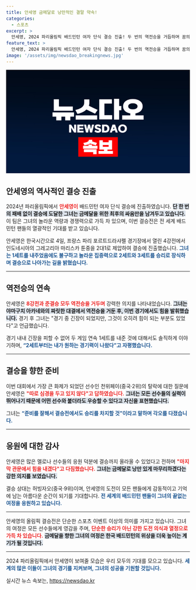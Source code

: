 ```yaml
---
title: 안세영 금메달로 낭만적인 결말 약속!
categories:
  - 스포츠
excerpt: >
  안세영, 2024 파리올림픽 배드민턴 여자 단식 결승 진출! 두 번의 역전승을 거듭하며 꿈의 무대에 선 그녀가 금메달을 노린다. 허빙자오와의 대결에서 과연 어떤 역사를 만들어낼까? 응원의 힘을 모아보자!
feature_text: >
  안세영, 2024 파리올림픽 배드민턴 여자 단식 결승 진출! 두 번의 역전승을 거듭하며 꿈의 무대에 선 그녀가 금메달을 노린다. 허빙자오와의 대결에서 과연 어떤 역사를 만들어낼까? 응원의 힘을 모아보자!
image: '/assets/img/newsdao_breakingnews.jpg'
---
```


<p><img src="/assets/img/newsdao_breakingnews.jpg" alt="flaretime 속보" /></p>

<h2 data-ke-size="size26">안세영의 역사적인 결승 진출</h2>

<p data-ke-size="size16">2024년 파리올림픽에서 <b><span style="color: #ee2323;">안세영이</span></b> 배드민턴 여자 단식 결승에 진출하였습니다. <b><span style="background-color: #21538527;">단 한 번의 패배 없이 결승에 도달한 그녀는 금메달을 위한 최후의 싸움만을 남겨두고 있습니다.</span></b> 이 팀은 그녀의 놀라운 역량과 경쟁력으로 가득 차 있으며, 이번 결승전은 전 세계 배드민턴 팬들의 열광적인 기대를 받고 있습니다. </p>

<p data-ke-size="size16">안세영은 한국시간으로 4일, 프랑스 파리 포르트드라샤펠 경기장에서 열린 4강전에서 인도네시아의 그레고리아 마리스카 툰중을 2대1로 제압하여 결승에 진출했습니다. <b><span style="color: #1a5490;">그녀는 1세트를 내주었음에도 불구하고 놀라운 집중력으로 2세트와 3세트를 승리로 장식하며 결승으로 나아가는 길을 밝혔습니다.</span></b> </p>

<hr>

<h2 data-ke-size="size26">역전승의 연속</h2>

<p data-ke-size="size16">안세영은 <b><span style="color: #ee2323;">8강전과 준결승 모두 역전승을 거두며</span></b> 강력한 의지를 나타내었습니다. <b><span style="background-color: #21538527;">그녀는 야마구치 아카네와의 짜릿한 대결에서 역전승을 거둔 후, 이번 경기에서도 힘을 발휘했습니다.</span></b> 경기 후 그녀는 "경기 중 긴장이 되었지만, 그것이 오히려 힘이 되는 부분도 있었다"고 언급했습니다.</p>

<p data-ke-size="size16">경기 내내 긴장을 피할 수 없어 두 게임 연속 1세트를 내준 것에 대해서도 솔직하게 이야기하며, <b><span style="color: #1a5490;">“2세트부터는 내가 원하는 경기력이 나왔다”고 자평했습니다.</span></b> </p>

<hr>

<h2 data-ke-size="size26">결승을 향한 준비</h2>

<p data-ke-size="size16">이번 대회에서 가장 큰 화제가 되었던 선수인 천위페이(중국·2위)의 탈락에 대한 질문에 안세영은 <b><span style="color: #ee2323;">"따로 심경을 두고 있지 않다"고 답하였습니다.</span></b> <b><span style="background-color: #21538527;">그녀는 모든 선수들의 실력이 뛰어나기 때문에 어떤 선수와 붙더라도 우승할 수 있다고 자신을 표현했습니다.</span></b> </p>

<p data-ke-size="size16">그녀는 <b><span style="color: #1a5490;">“준비를 잘해서 결승전에서도 승리를 차지할 것”이라고 말하며 각오를 다졌습니다.</span></b> </p>

<hr>

<h2 data-ke-size="size26">응원에 대한 감사</h2>

<p data-ke-size="size16">안세영은 많은 멜로나 선수들의 응원 덕분에 결승까지 올라올 수 있었다고 전하며 <b><span style="color: #ee2323;">"마지막 관문에서 힘을 내겠다"고 다짐했습니다.</span></b>  <b><span style="background-color: #21538527;">그녀는 금메달로 낭만 있게 마무리하겠다는 강한 의지를 보였습니다.</span></b> </p>

<p data-ke-size="size16">결승 상대는 허빙자오(중국·9위)이며, 안세영의 도전이 모든 팬들에게 감동적이고 기억에 남는 아름다운 순간이 되기를 기대합니다. <b><span style="color: #1a5490;">전 세계의 배드민턴 팬들이 그녀의 끝없는 여정을 응원하고 있습니다.</span></b></p>

<hr>

<p data-ke-size="size16">안세영의 올림픽 결승전은 단순한 스포츠 이벤트 이상의 의미를 가지고 있습니다. 그녀의 여정은 모든 선수들에게 영감을 주며, <b><span style="color: #ee2323;">단순한 승리가 아닌 강한 도전 의식과 열정으로 가득 차 있습니다.</span></b> <b><span style="background-color: #21538527;">금메달을 향한 그녀의 여정은 한국 배드민턴의 위상을 더욱 높이는 계기가 될 것입니다.</span></b></p>

<hr>

<p data-ke-size="size16">2024 파리올림픽에서 안세영이 보여줄 모습은 우리 모두의 기대를 모으고 있습니다. <b><span style="color: #1a5490;">세계의 많은 이들이 그녀의 경기를 지켜보며, 그녀의 성공을 기원할 것입니다.</span></b> </p>
실시간 뉴스 속보는, <a href="https://newsdao.kr" rel="dofollow">https://newsdao.kr</a>


